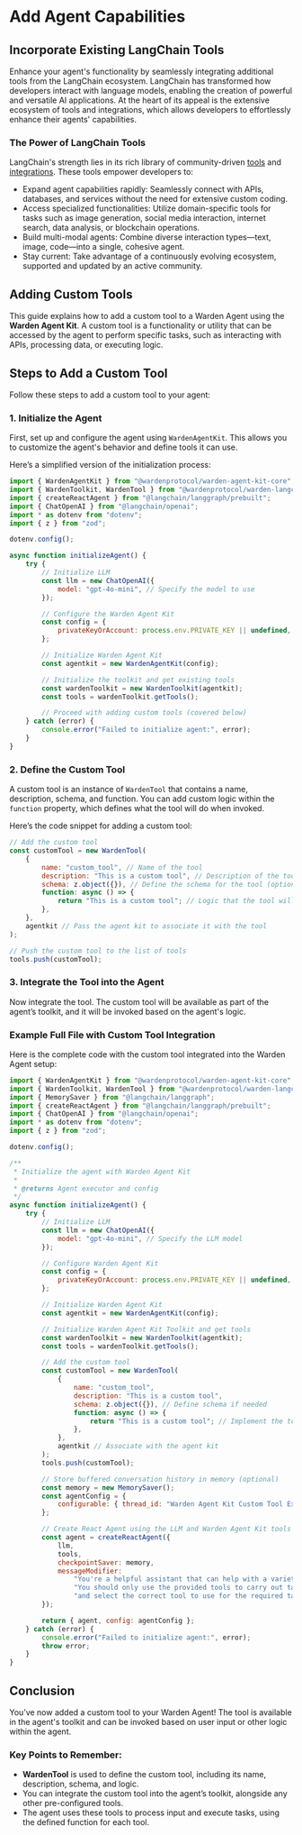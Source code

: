 ﻿---
sidebar_position: 4
---

# Add Agent Capabilities

## Incorporate Existing LangChain Tools

Enhance your agent's functionality by seamlessly integrating additional tools from the LangChain ecosystem. LangChain has transformed how developers interact with language models, enabling the creation of powerful and versatile AI applications. At the heart of its appeal is the extensive ecosystem of tools and integrations, which allows developers to effortlessly enhance their agents' capabilities.

### The Power of LangChain Tools

LangChain's strength lies in its rich library of community-driven [tools](https://js.langchain.com/docs/integrations/tools/) and [integrations](https://js.langchain.com/docs/integrations/platforms/). These tools empower developers to:

-   Expand agent capabilities rapidly: Seamlessly connect with APIs, databases, and services without the need for extensive custom coding.
-   Access specialized functionalities: Utilize domain-specific tools for tasks such as image generation, social media interaction, internet search, data analysis, or blockchain operations.
-   Build multi-modal agents: Combine diverse interaction types—text, image, code—into a single, cohesive agent.
-   Stay current: Take advantage of a continuously evolving ecosystem, supported and updated by an active community.

## Adding Custom Tools

This guide explains how to add a custom tool to a Warden Agent using the **Warden Agent Kit**. A custom tool is a functionality or utility that can be accessed by the agent to perform specific tasks, such as interacting with APIs, processing data, or executing logic.

## Steps to Add a Custom Tool

Follow these steps to add a custom tool to your agent:

### 1. Initialize the Agent

First, set up and configure the agent using `WardenAgentKit`. This allows you to customize the agent's behavior and define tools it can use.

Here’s a simplified version of the initialization process:

```javascript
import { WardenAgentKit } from "@wardenprotocol/warden-agent-kit-core";
import { WardenToolkit, WardenTool } from "@wardenprotocol/warden-langchain";
import { createReactAgent } from "@langchain/langgraph/prebuilt";
import { ChatOpenAI } from "@langchain/openai";
import * as dotenv from "dotenv";
import { z } from "zod";

dotenv.config();

async function initializeAgent() {
    try {
        // Initialize LLM
        const llm = new ChatOpenAI({
            model: "gpt-4o-mini", // Specify the model to use
        });

        // Configure the Warden Agent Kit
        const config = {
            privateKeyOrAccount: process.env.PRIVATE_KEY || undefined, // Load private key from environment variable
        };

        // Initialize Warden Agent Kit
        const agentkit = new WardenAgentKit(config);

        // Initialize the toolkit and get existing tools
        const wardenToolkit = new WardenToolkit(agentkit);
        const tools = wardenToolkit.getTools();

        // Proceed with adding custom tools (covered below)
    } catch (error) {
        console.error("Failed to initialize agent:", error);
    }
}
```

### 2. Define the Custom Tool

A custom tool is an instance of `WardenTool` that contains a name, description, schema, and function. You can add custom logic within the `function` property, which defines what the tool will do when invoked.

Here’s the code snippet for adding a custom tool:

```javascript
// Add the custom tool
const customTool = new WardenTool(
    {
        name: "custom_tool", // Name of the tool
        description: "This is a custom tool", // Description of the tool
        schema: z.object({}), // Define the schema for the tool (optional but recommended)
        function: async () => {
            return "This is a custom tool"; // Logic that the tool will execute
        },
    },
    agentkit // Pass the agent kit to associate it with the tool
);

// Push the custom tool to the list of tools
tools.push(customTool);
```

### 3. Integrate the Tool into the Agent

Now integrate the tool. The custom tool will be available as part of the agent’s toolkit, and it will be invoked based on the agent's logic.

### Example Full File with Custom Tool Integration

Here is the complete code with the custom tool integrated into the Warden Agent setup:

```javascript
import { WardenAgentKit } from "@wardenprotocol/warden-agent-kit-core";
import { WardenToolkit, WardenTool } from "@wardenprotocol/warden-langchain";
import { MemorySaver } from "@langchain/langgraph";
import { createReactAgent } from "@langchain/langgraph/prebuilt";
import { ChatOpenAI } from "@langchain/openai";
import * as dotenv from "dotenv";
import { z } from "zod";

dotenv.config();

/**
 * Initialize the agent with Warden Agent Kit
 *
 * @returns Agent executor and config
 */
async function initializeAgent() {
    try {
        // Initialize LLM
        const llm = new ChatOpenAI({
            model: "gpt-4o-mini", // Specify the LLM model
        });

        // Configure Warden Agent Kit
        const config = {
            privateKeyOrAccount: process.env.PRIVATE_KEY || undefined,
        };

        // Initialize Warden Agent Kit
        const agentkit = new WardenAgentKit(config);

        // Initialize Warden Agent Kit Toolkit and get tools
        const wardenToolkit = new WardenToolkit(agentkit);
        const tools = wardenToolkit.getTools();

        // Add the custom tool
        const customTool = new WardenTool(
            {
                name: "custom_tool",
                description: "This is a custom tool",
                schema: z.object({}), // Define schema if needed
                function: async () => {
                    return "This is a custom tool"; // Implement the tool's logic
                },
            },
            agentkit // Associate with the agent kit
        );
        tools.push(customTool);

        // Store buffered conversation history in memory (optional)
        const memory = new MemorySaver();
        const agentConfig = {
            configurable: { thread_id: "Warden Agent Kit Custom Tool Example" },
        };

        // Create React Agent using the LLM and Warden Agent Kit tools
        const agent = createReactAgent({
            llm,
            tools,
            checkpointSaver: memory,
            messageModifier:
                "You're a helpful assistant that can help with a variety of tasks related to web3 transactions." +
                "You should only use the provided tools to carry out tasks, interpret the user's input" +
                "and select the correct tool to use for the required tasks or tasks.",
        });

        return { agent, config: agentConfig };
    } catch (error) {
        console.error("Failed to initialize agent:", error);
        throw error;
    }
}
```

## Conclusion

You’ve now added a custom tool to your Warden Agent! The tool is available in the agent's toolkit and can be invoked based on user input or other logic within the agent.

### Key Points to Remember:

-   **WardenTool** is used to define the custom tool, including its name, description, schema, and logic.
-   You can integrate the custom tool into the agent’s toolkit, alongside any other pre-configured tools.
-   The agent uses these tools to process input and execute tasks, using the defined function for each tool.
